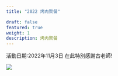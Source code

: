 ```yaml
---
title: "2022 烤肉聚餐"

draft: false
featured: true
weight: 1
description: 烤肉聚餐
---
```


活動日期:2022年11月3日
在此特別感謝古老師!

![](https://i.imgur.com/5YF6gNp.jpg)
